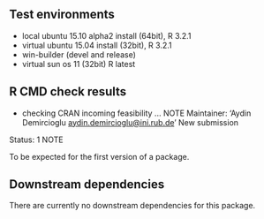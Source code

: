 
 
## Test environments
* local ubuntu 15.10 alpha2 install (64bit), R 3.2.1
* virtual ubuntu 15.04 install (32bit), R 3.2.1
* win-builder (devel and release)
* virtual sun os 11 (32bit) R latest



## R CMD check results

* checking CRAN incoming feasibility ... NOTE
Maintainer: ‘Aydin Demircioglu <aydin.demircioglu@ini.rub.de>’
New submission

Status: 1 NOTE

To be expected for the first version of a package.



## Downstream dependencies
There are currently no downstream dependencies for this package.

